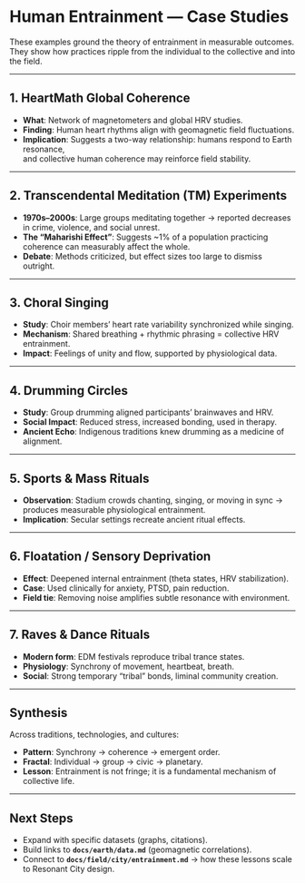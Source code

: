 # Human Entrainment — Case Studies

These examples ground the theory of entrainment in measurable outcomes.  
They show how practices ripple from the individual to the collective and into the field.  

---

## 1. HeartMath Global Coherence

- **What**: Network of magnetometers and global HRV studies.  
- **Finding**: Human heart rhythms align with geomagnetic field fluctuations.  
- **Implication**: Suggests a two-way relationship: humans respond to Earth resonance,  
  and collective human coherence may reinforce field stability.  

---

## 2. Transcendental Meditation (TM) Experiments

- **1970s–2000s**: Large groups meditating together → reported decreases in crime, violence, and social unrest.  
- **The “Maharishi Effect”**: Suggests ~1% of a population practicing coherence can measurably affect the whole.  
- **Debate**: Methods criticized, but effect sizes too large to dismiss outright.  

---

## 3. Choral Singing

- **Study**: Choir members’ heart rate variability synchronized while singing.  
- **Mechanism**: Shared breathing + rhythmic phrasing = collective HRV entrainment.  
- **Impact**: Feelings of unity and flow, supported by physiological data.  

---

## 4. Drumming Circles

- **Study**: Group drumming aligned participants’ brainwaves and HRV.  
- **Social Impact**: Reduced stress, increased bonding, used in therapy.  
- **Ancient Echo**: Indigenous traditions knew drumming as a medicine of alignment.  

---

## 5. Sports & Mass Rituals

- **Observation**: Stadium crowds chanting, singing, or moving in sync →  
  produces measurable physiological entrainment.  
- **Implication**: Secular settings recreate ancient ritual effects.  

---

## 6. Floatation / Sensory Deprivation

- **Effect**: Deepened internal entrainment (theta states, HRV stabilization).  
- **Case**: Used clinically for anxiety, PTSD, pain reduction.  
- **Field tie**: Removing noise amplifies subtle resonance with environment.  

---

## 7. Raves & Dance Rituals

- **Modern form**: EDM festivals reproduce tribal trance states.  
- **Physiology**: Synchrony of movement, heartbeat, breath.  
- **Social**: Strong temporary “tribal” bonds, liminal community creation.  

---

## Synthesis

Across traditions, technologies, and cultures:  
- **Pattern**: Synchrony → coherence → emergent order.  
- **Fractal**: Individual → group → civic → planetary.  
- **Lesson**: Entrainment is not fringe; it is a fundamental mechanism of collective life.  

---

## Next Steps

- Expand with specific datasets (graphs, citations).  
- Build links to **`docs/earth/data.md`** (geomagnetic correlations).  
- Connect to **`docs/field/city/entrainment.md`** → how these lessons scale to Resonant City design.  
